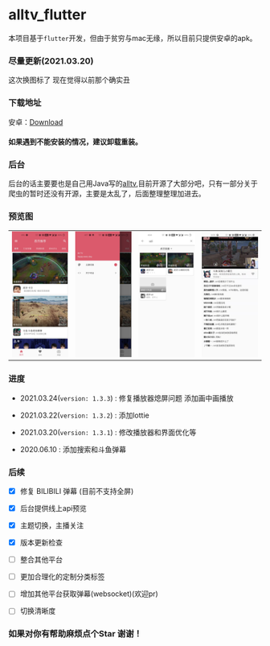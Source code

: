 # alltv_flutter
本项目基于`flutter`开发，但由于贫穷与mac无缘，所以目前只提供安卓的apk。

### 尽量更新(2021.03.20)
这次换图标了 现在觉得以前那个确实丑
### 下载地址
安卓：[Download](https://alltv.lanzous.com/b01bexnha)
#### 如果遇到不能安装的情况，建议卸载重装。
### 后台
后台的话主要要也是自己用Java写的[alltv](https://github.com/ha2ryzhang/alltv),目前开源了大部分吧，只有一部分关于爬虫的暂时还没有开源，主要是太乱了，后面整理整理加进去。

### 预览图

<div style="text-align: center"><table><tr>
  <td style="text-align: center">
<img src="./images/1.jpg" width="200"/>
</td>
<td style="text-align: center">
<img src="./images/2.jpg" width="200"/>
</td>
  <td style="text-align: center">
<img src="./images/3.jpg" width="200"/>
</td>
<td style="text-align: center">
<img src="./images/4.jpg" width="200"/>
</td>
</tr></table></div>

### 进度
- 2021.03.24(`version: 1.3.3`) : 修复播放器熄屏问题 添加画中画播放
- 2021.03.22(`version: 1.3.2`) : 添加lottie
- 2021.03.20(`version: 1.3.1`) : 修改播放器和界面优化等

- 2020.06.10 : 添加搜索和斗鱼弹幕
### 后续
- [x] 修复 BILIBILI 弹幕 (目前不支持全屏)

- [x] 后台提供线上api预览

- [x] 主题切换，主播关注

- [x] 版本更新检查

- [ ] 整合其他平台

- [ ] 更加合理化的定制分类标签

- [ ] 增加其他平台获取弹幕(websocket)(欢迎pr)

- [ ] 切换清晰度
### 如果对你有帮助麻烦点个Star 谢谢！
